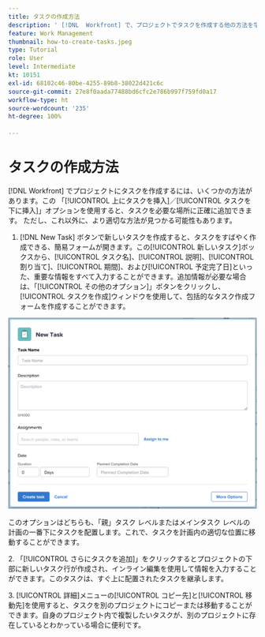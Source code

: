 ```yaml
---
title: タスクの作成方法
description: ' [!DNL  Workfront] で、プロジェクトでタスクを作成する他の方法を学びます。'
feature: Work Management
thumbnail: how-to-create-tasks.jpeg
type: Tutorial
role: User
level: Intermediate
kt: 10151
exl-id: 68102c46-80be-4255-89b8-38022d421c6c
source-git-commit: 27e8f0aada77488bd6cfc2e786b997f759fd0a17
workflow-type: ht
source-wordcount: '235'
ht-degree: 100%

---
```


# タスクの作成方法

[!DNL Workfront] でプロジェクトにタスクを作成するには、いくつかの方法があります。この 「[!UICONTROL 上にタスクを挿入]／[!UICONTROL タスクを下に挿入]」オプションを使用すると、タスクを必要な場所に正確に追加できます。 ただし、これ以外に、より適切な方法が見つかる可能性もあります。

1. [!DNL New Task] ボタンで新しいタスクを作成すると、タスクをすばやく作成できる、簡易フォームが開きます。この[!UICONTROL 新しいタスク]ボックスから、[!UICONTROL タスク名]、[!UICONTROL 説明]、[!UICONTROL 割り当て]、[!UICONTROL 期間]、および[!UICONTROL 予定完了日]といった、重要な情報をすべて入力することができます。追加情報が必要な場合は、「[!UICONTROL その他のオプション]」ボタンをクリックし、[!UICONTROL タスクを作成]ウィンドウを使用して、包括的なタスク作成フォームを作成することができます。

![[!UICONTROL 新規タスク]ウィンドウ](assets/planner-fund-new-task-creation.png)

このオプションはどちらも、「親」タスク レベルまたはメインタスク レベルの計画の一番下にタスクを配置します。これで、タスクを計画内の適切な位置に移動することができます。

&#x200B;2. 「[!UICONTROL さらにタスクを追加]」をクリックするとプロジェクトの下部に新しいタスク行が作成され、インライン編集を使用して情報を入力することができます。このタスクは、すぐ上に配置されたタスクを継承します。

&#x200B;3. [!UICONTROL 詳細]メニューの[!UICONTROL コピー先]と[!UICONTROL 移動先]を使用すると、タスクを別のプロジェクトにコピーまたは移動することができます。自身のプロジェクト内で複製したいタスクが、別のプロジェクトに存在しているとわかっている場合に便利です。

<!---
should we add duplicate?
--->

<!---
learn more urls:
Create tasks in a project
Delete tasks
Copy and duplicate tasks
Edit tasks 
Create subtasks
--->
